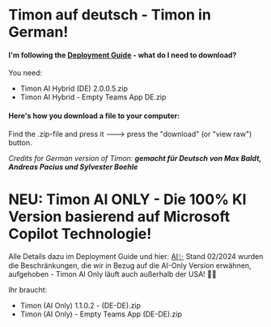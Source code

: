 # Timon auf deutsch - Timon in German!
#### I'm following the [Deployment Guide](https://github.com/Erithano/Timon-Your-FAQ-bot-for-Microsoft-Teams/wiki/Deployment-Guide) - what do I need to download?
You need:
* Timon AI Hybrid (DE) 2.0.0.5.zip
* Timon AI Hybrid - Empty Teams App DE.zip
#### Here's how you download a file to your computer:
Find the .zip-file and press it 🡒 press the "download" (or "view raw") button.

_Credits for German version of Timon:_
_**gemacht für Deutsch von Max Baldt, Andreas Pacius und Sylvester Boehle**_

# NEU: Timon AI ONLY - Die 100% KI Version basierend auf Microsoft Copilot Technologie! 
Alle Details dazu im Deployment Guide und hier: [AI✨](https://github.com/Erithano/Timon-Your-FAQ-bot-for-Microsoft-Teams/wiki/AI%E2%9C%A8) 
Stand 02/2024 wurden die Beschränkungen, die wir in Bezug auf die AI-Only Version erwähnen, aufgehoben - Timon AI Only läuft auch außerhalb der USA! 🤖🚀

Ihr braucht:
* Timon (AI Only) 1.1.0.2 - (DE-DE).zip
* Timon (AI Only) - Empty Teams App (DE-DE).zip